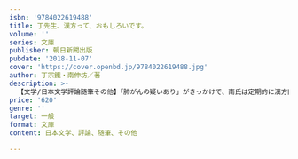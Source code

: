 ```yaml
---
isbn: '9784022619488'
title: 丁先生、漢方って、おもしろいです。
volume: ''
series: 文庫
publisher: 朝日新聞出版
pubdate: '2018-11-07'
cover: 'https://cover.openbd.jp/9784022619488.jpg'
author: 丁宗鐵・南伸坊／著
description: >-
  【文学/日本文学評論随筆その他】「肺がんの疑いあり」がきっかけで、南氏は定期的に漢方医・丁先生の診察を受けるようになった。病気や体のあれこれを質問すると先生は縦横無尽に答えてくれる。漢方が西洋医学に敗れたワケから梅毒文化論まで、22のあっとおどろく漢方個人授業。
price: '620'
genre: ''
target: 一般
format: 文庫
content: 日本文学、評論、随筆、その他

---
```

